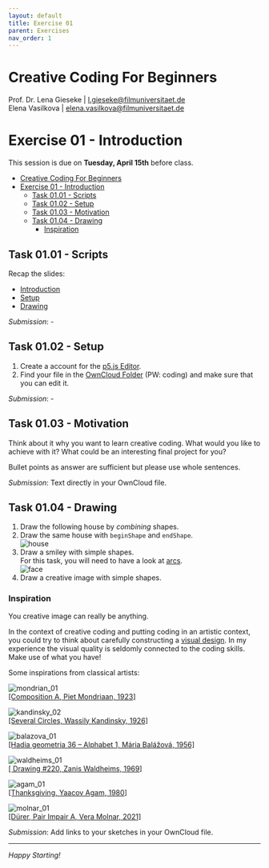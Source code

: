 ```yaml
---
layout: default
title: Exercise 01
parent: Exercises
nav_order: 1
---
```


# Creative Coding For Beginners
  
Prof. Dr. Lena Gieseke \| l.gieseke@filmuniversitaet.de  
Elena Vasilkova \| elena.vasilkova@filmuniversitaet.de
  
  
# Exercise 01 - Introduction

This session is due on **Tuesday, April 15th** before class.  

* [Creative Coding For Beginners](#creative-coding-for-beginners)
* [Exercise 01 - Introduction](#exercise-01---introduction)
    * [Task 01.01 - Scripts](#task-0101---scripts)
    * [Task 01.02 - Setup](#task-0102---setup)
    * [Task 01.03 - Motivation](#task-0103---motivation)
    * [Task 01.04 - Drawing](#task-0104---drawing)
        * [Inspiration](#inspiration)


## Task 01.01 - Scripts

Recap the slides:

* [Introduction](../../03_slides/ccfb_ss25_01_intro_slides.html)
* [Setup](../../03_slides/ccfb_ss25_02_setup_slides.html)
* [Drawing](../../03_slides/ccfb_ss25_03_drawing_slides.html)

*Submission*: -

## Task 01.02 - Setup

1. Create a account for the [p5.js Editor](https://editor.p5js.org/).
2. Find your file in the [OwnCloud Folder](https://owncloud.gwdg.de/index.php/s/Vj3IQ39a5f4llPD) (PW: coding) and make sure that you can edit it.

*Submission*: -

## Task 01.03 - Motivation

Think about it why you want to learn creative coding. What would you like to achieve with it? What could be an interesting final project for you? 

Bullet points as answer are sufficient but please use whole sentences. 

*Submission*: Text directly in your OwnCloud file.


## Task 01.04 - Drawing

1. Draw the following house by *combining* shapes. 
2. Draw the same house with `beginShape` and `endShape`.  
![house](img/house.png)  
3. Draw a smiley with simple shapes.   
For this task, you will need to have a look at [arcs](../../02_scripts/ccfb_ss25_03_drawing_script.md#arc).  
![face](img/face.png)
4. Draw a creative image with simple shapes. 

### Inspiration

You creative image can really be anything.  

In the context of creative coding and putting coding in an artistic context, you could try to think about carefully constructing a [visual design](https://editor.p5js.org/legie/sketches/cikqyBxbd). In my experience the visual quality is seldomly connected to the coding skills. Make use of what you have!

Some inspirations from classical artists:

![mondrian_01](img/mondrian_01.png)  
[[Composition A, Piet Mondriaan, 1923]](https://www.wikiart.org/de/piet-mondrian/composition-a-1923) 

![kandinsky_02](img/kandinsky_02.jpg)  
[[Several Circles, Wassily Kandinsky, 1926]](https://en.wikipedia.org/wiki/File:Vassily_Kandinsky,_1926_-_Several_Circles,_Gugg_0910_25.jpg)

![balazova_01](img/balazova_01.jpg)  
[[Hadia geometria 36 – Alphabet 1, Mária Balážová, 1956]](https://www.1stdibs.com/art/prints-works-on-paper/abstract-prints-works-on-paper/yaacov-agam-thanksgiving/id-a_13123922/) 

![waldheims_01](img/waldheims_01.jpg)  
[[ Drawing #220, Zanis Waldheims, 1969]](https://post.moma.org/zanis-waldheims/) 

![agam_01](img/agam_01.png)  
[[Thanksgiving, Yaacov Agam, 1980]](https://www.1stdibs.com/art/prints-works-on-paper/abstract-prints-works-on-paper/yaacov-agam-thanksgiving/id-a_13123922/) 


![molnar_01](img/molnar_01.jpg)  
[[Dürer, Pair Impair A, Vera Molnar, 2021]](https://www.apollonia-art-exchanges.com/en/vera-molnar/) 






*Submission*: Add links to your sketches in your OwnCloud file.

---

*Happy Starting!*
